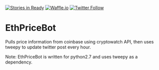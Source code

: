 [![Stories in Ready](https://badge.waffle.io/JordanDworaczyk/EthPriceBot.png?label=ready&title=Ready)](https://waffle.io/JordanDworaczyk/EthPriceBot)
[![Waffle.io](https://img.shields.io/waffle/label/JordanDworaczyk/EthPriceBot/in%20progress.svg)](https://waffle.io/JordanDworaczyk/EthPriceBot)
[![Twitter Follow](https://img.shields.io/twitter/follow/EthPriceBot.svg?style=social&label=Follow)](https://twitter.com/EthPriceBot)
# EthPriceBot
Pulls price information from coinbase using cryptowatch API, then uses tweepy to update twitter post every hour. 

Note:
EthPriceBot is written for python2.7 and uses tweepy as a dependency. 

